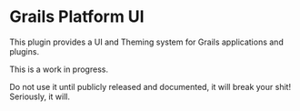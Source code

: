 # Grails Platform UI

This plugin provides a UI and Theming system for Grails applications and plugins.

This is a work in progress.

Do not use it until publicly released and documented, it will break your shit! Seriously, it will.
